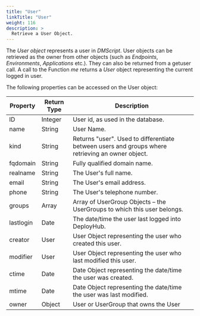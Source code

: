 ```yaml
---
title: "User"
linkTitle: "User"
weight: 116
description: >
  Retrieve a User Object.
---
```


The _User object_ represents a user in _DMScript_. User objects can be retrieved as the owner from other objects (such as _Endpoints_, _Environments_, _Applications_ etc.). They can also be returned from a getuser call. A call to the Function _me_ returns a _User_ object representing the current logged in user.

The following properties can be accessed on the User object:

| **Property** | **Return Type** | **Description**                                                                                  |
|--------------|-----------------|--------------------------------------------------------------------------------------------------|
| ID           | Integer         | User id, as used in the database.                                                                |
| name         | String          | User Name.                                                                                       |
| kind         | String          | Returns "user". Used to differentiate between users and groups where retrieving an owner object. |
| fqdomain     | String          | Fully qualified domain name.                                                                     |
| realname     | String          | The User's full name.                                                                            |
| email        | String          | The User's email address.                                                                        |
| phone        | String          | The User's telephone number.                                                                     |
| groups       | Array           | Array of UserGroup Objects – the UserGroups to which this user belongs.                          |
| lastlogin    | Date            | The date/time the user last logged into DeployHub.                                               |
| creator      | User            | User Object representing the user who created this user.                                         |
| modifier     | User            | User Object representing the user who last modified this user.                                   |
| ctime        | Date            | Date Object representing the date/time the user was created.                                     |
| mtime        | Date            | Date Object representing the date/time the user was last modified.                               |
| owner        | Object          | User or UserGroup that owns the User                                                             |
